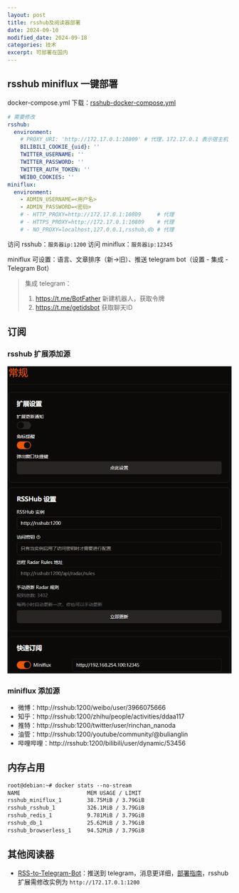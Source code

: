 ```yaml
---
layout: post
title: rsshub及阅读器部署
date: 2024-09-10
modified_date: 2024-09-18
categories: 技术
excerpt: 可部署在国内
---
```


## rsshub miniflux 一键部署

docker-compose.yml 下载：[rsshub-docker-compose.yml](/download_files/rsshub-miniflux-docker-compose.yml)

```yml
# 需要修改
rsshub:
  environment:
    # PROXY_URI: 'http://172.17.0.1:10809' # 代理，172.17.0.1 表示宿主机 ip
    BILIBILI_COOKIE_{uid}: ''
    TWITTER_USERNAME: ''
    TWITTER_PASSWORD: ''
    TWITTER_AUTH_TOKEN: ''
    WEIBO_COOKIES: ''
miniflux:
  environment:
    - ADMIN_USERNAME=<用户名>
    - ADMIN_PASSWORD=<密码>
    # - HTTP_PROXY=http://172.17.0.1:10809     # 代理
    # - HTTPS_PROXY=http://172.17.0.1:10809    # 代理
    # - NO_PROXY=localhost,127.0.0.1,rsshub,db # 代理
```

访问 rsshub：`服务器ip:1200`
访问 miniflux：`服务器ip:12345`

miniflux 可设置：语言、文章排序（新→旧）、推送 telegram bot（设置 - 集成 - Telegram Bot）

> 集成 telegram：
> 1. https://t.me/BotFather 新建机器人，获取令牌
> 2. https://t.me/getidsbot 获取聊天ID

## 订阅

### rsshub 扩展添加源

![](/img/rsshub_extension.png)

### miniflux 添加源

- 微博：http://rsshub:1200/weibo/user/3966075666
- 知乎：http://rsshub:1200/zhihu/people/activities/ddaa117
- 推特：http://rsshub:1200/twitter/user/rinchan_nanoda
- 油管：http://rsshub:1200/youtube/community/@bulianglin
- 哔哩哔哩：http://rsshub:1200/bilibili/user/dynamic/53456

## 内存占用

```txt
root@debian:~# docker stats --no-stream
NAME                     MEM USAGE / LIMIT 
rsshub_miniflux_1        38.75MiB / 3.79GiB
rsshub_rsshub_1          326.1MiB / 3.79GiB
rsshub_redis_1           9.781MiB / 3.79GiB
rsshub_db_1              25.62MiB / 3.79GiB
rsshub_browserless_1     94.52MiB / 3.79GiB
```

## 其他阅读器

- [RSS-to-Telegram-Bot](https://github.com/Rongronggg9/RSS-to-Telegram-Bot)：推送到 telegram，消息更详细，[部署指南](https://github.com/Rongronggg9/RSS-to-Telegram-Bot/blob/dev/docs/deployment-guide.md)，rsshub 扩展需修改实例为 `http://172.17.0.1:1200`